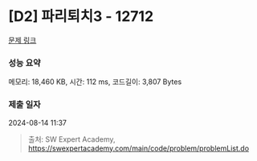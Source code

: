 # [D2] 파리퇴치3 - 12712 

[문제 링크](https://swexpertacademy.com/main/code/problem/problemDetail.do?contestProbId=AXuARWAqDkQDFARa) 

### 성능 요약

메모리: 18,460 KB, 시간: 112 ms, 코드길이: 3,807 Bytes

### 제출 일자

2024-08-14 11:37



> 출처: SW Expert Academy, https://swexpertacademy.com/main/code/problem/problemList.do